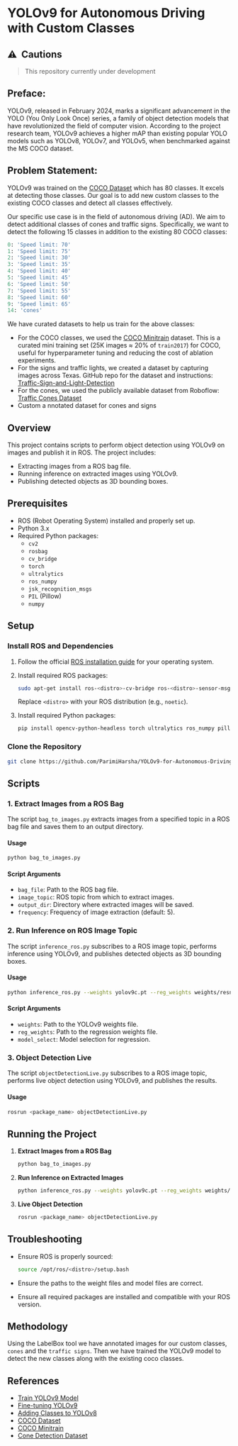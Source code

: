 # YOLOv9 for Autonomous Driving with Custom Classes

## ⚠️&nbsp;&nbsp;Cautions
> This repository currently under development

## Preface:

YOLOv9, released in February 2024, marks a significant advancement in the YOLO (You Only Look Once) series, a family of object detection models that have revolutionized the field of computer vision. According to the project research team, YOLOv9 achieves a higher mAP than existing popular YOLO models such as YOLOv8, YOLOv7, and YOLOv5, when benchmarked against the MS COCO dataset.

## Problem Statement:

YOLOv9 was trained on the [COCO Dataset](https://cocodataset.org/#home) which has 80 classes. It excels at detecting those classes. Our goal is to add new custom classes to the existing COCO classes and detect all classes effectively.

Our specific use case is in the field of autonomous driving (AD). We aim to detect additional classes of cones and traffic signs. Specifically, we want to detect the following 15 classes in addition to the existing 80 COCO classes:

```python
0: 'Speed limit: 70'
1: 'Speed limit: 75'
2: 'Speed limit: 30'
3: 'Speed limit: 35'
4: 'Speed limit: 40'
5: 'Speed limit: 45'
6: 'Speed limit: 50'
7: 'Speed limit: 55'
8: 'Speed limit: 60'
9: 'Speed limit: 65'
14: 'cones'
```
We have curated datasets to help us train for the above classes:

- For the COCO classes, we used the [COCO Minitrain](https://github.com/giddyyupp/coco-minitrain) dataset. This is a curated mini training set (25K images ≈ 20% of `train2017`) for COCO, useful for hyperparameter tuning and reducing the cost of ablation experiments.
- For the signs and traffic lights, we created a dataset by capturing images across Texas. GitHub repo for the dataset and instructions: [Traffic-Sign-and-Light-Detection](https://github.com/ava-share/Traffic-Sign-and-Light-Detection)
- For the cones, we used the publicly available dataset from Roboflow: [Traffic Cones Dataset](https://universe.roboflow.com/robotica-xftin/traffic-cones-4laxg)
- Custom a nnotated dataset for cones and signs 

## Overview

This project contains scripts to perform object detection using YOLOv9 on images and publish it in ROS. The project includes:

- Extracting images from a ROS bag file.
- Running inference on extracted images using YOLOv9.
- Publishing detected objects as 3D bounding boxes.

## Prerequisites

- ROS (Robot Operating System) installed and properly set up.
- Python 3.x
- Required Python packages:
  - `cv2`
  - `rosbag`
  - `cv_bridge`
  - `torch`
  - `ultralytics`
  - `ros_numpy`
  - `jsk_recognition_msgs`
  - `PIL` (Pillow)
  - `numpy`

## Setup

### Install ROS and Dependencies

1. Follow the official [ROS installation guide](http://wiki.ros.org/ROS/Installation) for your operating system.
2. Install required ROS packages:

   ```sh
   sudo apt-get install ros-<distro>-cv-bridge ros-<distro>-sensor-msgs ros-<distro>-rosbag ros-<distro>-image-transport ros-<distro>-jsk-recognition-msgs
   ```

   Replace `<distro>` with your ROS distribution (e.g., `noetic`).

3. Install required Python packages:

   ```sh
   pip install opencv-python-headless torch ultralytics ros_numpy pillow numpy
   ```

### Clone the Repository

```sh
git clone https://github.com/ParimiHarsha/YOLOv9-for-Autonomous-Driving-with-Custom-Classes.git
```

## Scripts

### 1. Extract Images from a ROS Bag

The script `bag_to_images.py` extracts images from a specified topic in a ROS bag file and saves them to an output directory.

#### Usage

```sh
python bag_to_images.py
```

#### Script Arguments

- `bag_file`: Path to the ROS bag file.
- `image_topic`: ROS topic from which to extract images.
- `output_dir`: Directory where extracted images will be saved.
- `frequency`: Frequency of image extraction (default: 5).

### 2. Run Inference on ROS Image Topic

The script `inference_ros.py` subscribes to a ROS image topic, performs inference using YOLOv9, and publishes detected objects as 3D bounding boxes.

#### Usage

```sh
python inference_ros.py --weights yolov9c.pt --reg_weights weights/resnet18.pkl --model_select resnet18
```

#### Script Arguments

- `weights`: Path to the YOLOv9 weights file.
- `reg_weights`: Path to the regression weights file.
- `model_select`: Model selection for regression.

### 3. Object Detection Live

The script `objectDetectionLive.py` subscribes to a ROS image topic, performs live object detection using YOLOv9, and publishes the results.

#### Usage

```sh
rosrun <package_name> objectDetectionLive.py
```

## Running the Project

1. **Extract Images from a ROS Bag**

   ```sh
   python bag_to_images.py
   ```

2. **Run Inference on Extracted Images**

   ```sh
   python inference_ros.py --weights yolov9c.pt --reg_weights weights/resnet18.pkl --model_select resnet18
   ```

3. **Live Object Detection**

   ```sh
   rosrun <package_name> objectDetectionLive.py
   ```

## Troubleshooting

- Ensure ROS is properly sourced:

  ```sh
  source /opt/ros/<distro>/setup.bash
  ```

- Ensure the paths to the weight files and model files are correct.
- Ensure all required packages are installed and compatible with your ROS version.


## Methodology

Using the LabelBox tool we have annotated images for our custom classes, `cones` and the `traffic signs`. Then we have trained the YOLOv9 model to detect the new classes along with the existing coco classes.

## References

- [Train YOLOv9 Model](https://blog.roboflow.com/train-yolov9-model/)
- [Fine-tuning YOLOv9](https://learnopencv.com/fine-tuning-yolov9/#aioseo-experiment-1-freezing-the-backbone-lower-learning-rate-at-0-001)
- [Adding Classes to YOLOv8](https://y-t-g.github.io/tutorials/yolov8n-add-classes/)
- [COCO Dataset](https://cocodataset.org/#home)
- [COCO Minitrain](https://github.com/giddyyupp/coco-minitrain)
- [Cone Detection Dataset](https://github.com/ikatsamenis/Cone-Detection)
